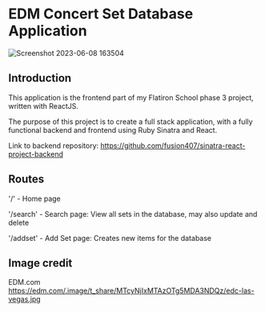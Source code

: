 # EDM Concert Set Database Application

![Screenshot 2023-06-08 163504](https://github.com/fusion407/sinatra-react-project-frontend/assets/61926486/83edd5ef-11fd-4e1d-b23d-ebe79e4775d4)

## Introduction

This application is the frontend part of my Flatiron School phase 3 project, written with ReactJS.

The purpose of this project is to create a full stack application, with a fully functional backend and frontend using Ruby Sinatra and React.

Link to backend repository: https://github.com/fusion407/sinatra-react-project-backend

## Routes

'/' - Home page

'/search' - Search page: View all sets in the database, may also update and delete

'/addset' - Add Set page: Creates new items for the database


## Image credit

EDM.com
https://edm.com/.image/t_share/MTcyNjIxMTAzOTg5MDA3NDQz/edc-las-vegas.jpg

